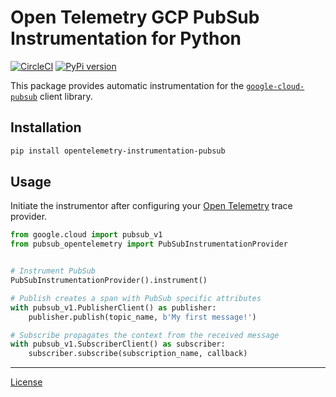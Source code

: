 # Open Telemetry GCP PubSub Instrumentation for Python

[![CircleCI](https://dl.circleci.com/status-badge/img/gh/tommbee/opentelemetry-python-instrumentation-pubsub/tree/main.svg?style=shield)](https://dl.circleci.com/status-badge/redirect/gh/tommbee/opentelemetry-python-instrumentation-pubsub/tree/main)
[![PyPi version](https://img.shields.io/pypi/v/opentelemetry-instrumentation-pubsub.svg)](https://pypi.org/project/opentelemetry-instrumentation-pubsub/)

This package provides automatic instrumentation for the [`google-cloud-pubsub`](https://pypi.org/project/google-cloud-pubsub/) client library.

## Installation
```bash
pip install opentelemetry-instrumentation-pubsub
```

## Usage
Initiate the instrumentor after configuring your [Open Telemetry](https://opentelemetry.io/docs/instrumentation/python/manual/) trace provider.

```python
from google.cloud import pubsub_v1
from pubsub_opentelemetry import PubSubInstrumentationProvider


# Instrument PubSub
PubSubInstrumentationProvider().instrument()

# Publish creates a span with PubSub specific attributes
with pubsub_v1.PublisherClient() as publisher:
    publisher.publish(topic_name, b'My first message!')

# Subscribe propagates the context from the received message
with pubsub_v1.SubscriberClient() as subscriber:
    subscriber.subscribe(subscription_name, callback)
```
---

[License](LICENSE)
